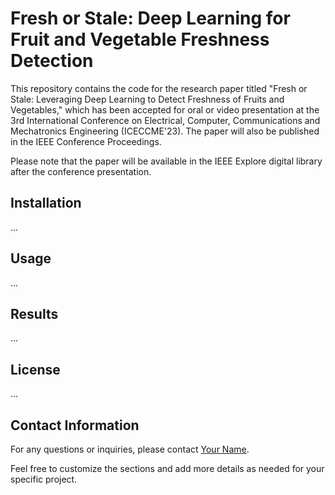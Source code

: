 # Fresh or Stale: Deep Learning for Fruit and Vegetable Freshness Detection

<!-- [![License](https://img.shields.io/badge/License-MIT-blue.svg)](https://opensource.org/licenses/MIT) -->

This repository contains the code for the research paper titled "Fresh or Stale: Leveraging Deep Learning to Detect Freshness of Fruits and Vegetables," which has been accepted for oral or video presentation at the 3rd International Conference on Electrical, Computer, Communications and Mechatronics Engineering (ICECCME'23). The paper will also be published in the IEEE Conference Proceedings.

Please note that the paper will be available in the IEEE Explore digital library after the conference presentation.

## Installation

...

## Usage

...

## Results

...

## License

...
<!-- This project is licensed under the [MIT License](LICENSE). -->

## Contact Information

For any questions or inquiries, please contact [Your Name](mailto:yourname@example.com).

Feel free to customize the sections and add more details as needed for your specific project.
